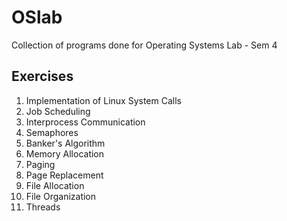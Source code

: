 # OSlab
Collection of programs done for Operating Systems Lab - Sem 4

## Exercises

1. Implementation of Linux System Calls
2. Job Scheduling
3. Interprocess Communication
4. Semaphores
5. Banker's Algorithm
6. Memory Allocation
7. Paging 
8. Page Replacement
9. File Allocation
10. File Organization
11. Threads
